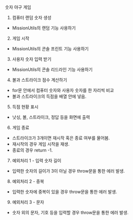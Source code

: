 숫자 야구 게임

1. 컴퓨터 랜덤 숫자 생성
 - MissionUtils의 랜덤 기능 사용하기

2. 게임 시작 
 - MissionUtils의 콘솔 프린트 기능 사용하기

3. 사용자 숫자 입력 받기
 - MissionUtils의 콘솔 리드라인 기능 사용하기

4. 볼과 스트라이크 점수 계산하기
 - for문 안에서 컴퓨터 숫자와 사용자 숫자를 한 자리씩 비교
 - 볼과 스트라이크의 득점을 배열 안에 넣음.

5. 득점 현황 표시
 - 낫싱, 볼, 스트라이크, 정답 등을 화면에 출력

6. 게임 종료
 - 스트라이크가 3개이면 재시작 혹은 종료 여부를 물어봄.
 - 재시작의 경우 게임 시작을 재생.
 - 종료의 경우 return -1.

7. 예외처리 1 - 입력 숫자 길이
 - 입력한 숫자의 길이가 3이 아닐 경우 throw문을 통한 에러 발생.

8. 예외처리 2 - 중복
 - 입력한 숫자에 중복이 있을 경우 throw문을 통한 에러 발생.

9. 예외처리 3 - 문자
 - 숫자 외의 문자, 기호 등을 입력할 경우 throw문을 통한 에러 발생.
